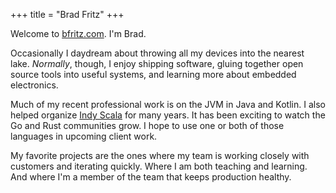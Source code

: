 +++
title = "Brad Fritz"
+++

Welcome to [bfritz.com].  I'm Brad.

Occasionally I daydream about throwing all my devices into the
nearest lake.  _Normally_, though, I enjoy shipping software, gluing
together open source tools into useful systems, and learning more
about embedded electronics.

Much of my recent professional work is on the JVM in Java and Kotlin.
I also helped organize [Indy Scala] for many years.  It has been
exciting to watch the Go and Rust communities grow.  I hope to use one
or both of those languages in upcoming client work.

My favorite projects are the ones where my team is working closely
with customers and iterating quickly.  Where I am both teaching and
learning.  And where I'm a member of the team that keeps production
healthy.


[bfritz.com]: https://bfritz.com
[indy scala]: https://meetup.com/indyscala/
